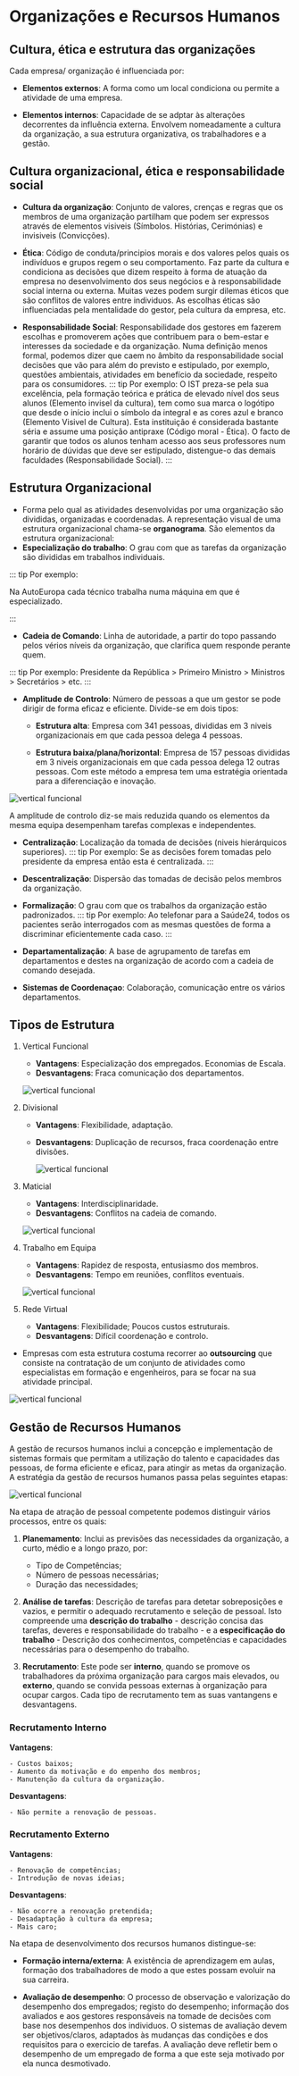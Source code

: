 # Organizações e Recursos Humanos

## Cultura, ética e estrutura das organizações

Cada empresa/ organização é influenciada por:

- **Elementos externos**: A forma como um local condiciona ou permite a atividade de uma empresa.

* **Elementos internos**: Capacidade de se adptar às alterações decorrentes da influência externa. Envolvem nomeadamente a cultura da organização, a sua estrutura organizativa, os trabalhadores e a gestão.

## Cultura organizacional, ética e responsabilidade social

- **Cultura da organização**: Conjunto de valores, crenças e regras que os membros de uma organização partilham que podem ser expressos através de elementos visiveis (Símbolos. Histórias, Cerimónias) e invisiveis (Convicções).

* **Ética**: Código de conduta/principios morais e dos valores pelos quais os indivíduos e grupos regem o seu comportamento. Faz parte da cultura e condiciona as decisões que dizem respeito à forma de atuação da empresa no desenvolvimento dos seus negócios e à responsabilidade social interna ou externa. Muitas vezes podem surgir dilemas éticos que são conflitos de valores entre individuos. As escolhas éticas são influenciadas pela mentalidade do gestor, pela cultura da empresa, etc.

- **Responsabilidade Social**: Responsabilidade dos gestores em fazerem escolhas e promoverem ações que contribuem para o bem-estar e interesses da sociedade e da organização. Numa definição menos formal, podemos dizer que caem no âmbito da responsabilidade social decisões que vão para além do previsto e estipulado, por exemplo, questões ambientais, atividades em benefício da sociedade, respeito para os consumidores.
  ::: tip Por exemplo:
  O IST preza-se pela sua excelência, pela formação teórica e prática de elevado nível dos seus alunos (Elemento invisel da cultura), tem como sua marca o logótipo que desde o início inclui o símbolo da integral e as cores azul e branco (Elemento Visivel de Cultura). Esta instituição é considerada bastante séria e assume uma posição antipraxe (Código moral - Ética). O facto de garantir que todos os alunos tenham acesso aos seus professores num horário de dúvidas que deve ser estipulado, distengue-o das demais faculdades (Responsabilidade Social).
  :::

## Estrutura Organizacional

- Forma pelo qual as atividades desenvolvidas por uma organização são divididas, organizadas e coordenadas. A representação visual de uma estrutura organizacional chama-se **organograma**.
  São elementos da estrutura organizacional:
- **Especialização do trabalho**: O grau com que as tarefas da organização são divididas em trabalhos individuais.

::: tip Por exemplo:

Na AutoEuropa cada técnico trabalha numa máquina em que é especializado.

:::

- **Cadeia de Comando**: Linha de autoridade, a partir do topo passando pelos vérios níveis da organização, que clarifica quem responde perante quem.

::: tip Por exemplo:
Presidente da República > Primeiro Ministro > Ministros > Secretários > etc.
:::

- **Amplitude de Controlo**: Número de pessoas a que um gestor se pode dirigir de forma eficaz e eficiente. Divide-se em dois tipos:

  - **Estrutura alta**: Empresa com 341 pessoas, divididas em 3 niveis organizacionais em que cada pessoa delega 4 pessoas.

  - **Estrutura baixa/plana/horizontal**: Empresa de 157 pessoas divididas em 3 niveis organizacionais em que cada pessoa delega 12 outras pessoas. Com este método a empresa tem uma estratégia orientada para a diferenciação e inovação.

![vertical funcional](./img/img7.png)

A amplitude de controlo diz-se mais reduzida quando os elementos da mesma equipa desempenham tarefas complexas e independentes.

- **Centralização**: Localização da tomada de decisões (niveis hierárquicos superiores).
  ::: tip Por exemplo:
  Se as decisões forem tomadas pelo presidente da empresa então esta é centralizada.
  :::

* **Descentralização**: Dispersão das tomadas de decisão pelos membros da organização.

- **Formalização**: O grau com que os trabalhos da organização estão padronizados.
  ::: tip Por exemplo:
  Ao telefonar para a Saúde24, todos os pacientes serão interrogados com as mesmas questões de forma a discriminar eficientemente cada caso.
  :::

* **Departamentalização**: A base de agrupamento de tarefas em departamentos e destes na organização de acordo com a cadeia de comando desejada.

- **Sistemas de Coordenaçao**: Colaboração, comunicação entre os vários departamentos.

## Tipos de Estrutura

1. Vertical Funcional

   - **Vantagens**: Especialização dos empregados. Economias de Escala.
   - **Desvantagens**: Fraca comunicação dos departamentos.

   ![vertical funcional](./img/verticalfuncional.png)

2. Divisional

   - **Vantagens**: Flexibilidade, adaptação.
   - **Desvantagens**: Duplicação de recursos, fraca coordenação entre divisões.

     ![vertical funcional](./img/img2.png)

3. Maticial

   - **Vantagens**: Interdisciplinaridade.
   - **Desvantagens**: Conflitos na cadeia de comando.

   ![vertical funcional](./img/img3.png)

4. Trabalho em Equipa

   - **Vantagens**: Rapidez de resposta, entusiasmo dos membros.
   - **Desvantagens**: Tempo em reuniões, conflitos eventuais.

   ![vertical funcional](./img/img4.png)

5. Rede Virtual

   - **Vantagens**: Flexibilidade; Poucos custos estruturais.
   - **Desvantagens**: Difícil coordenação e controlo.

- Empresas com esta estrutura costuma recorrer ao **outsourcing** que consiste na contratação de um conjunto de atividades como especialistas em formação e engenheiros, para se focar na sua atividade principal.

![vertical funcional](./img/img5.png)

## Gestão de Recursos Humanos

A gestão de recursos humanos inclui a concepção e implementação de sistemas formais que permitam a utilização do talento e capacidades das pessoas, de forma eficiente e eficaz, para atingir as metas da organização. A estratégia da gestão de recursos humanos passa pelas seguintes etapas:

![vertical funcional](./img/img6.png)

Na etapa de atração de pessoal competente podemos distinguir vários processos, entre os quais:

1.  **Planemamento**: Inclui as previsões das necessidades da organização, a curto, médio e a longo prazo, por:

    - Tipo de Competências;
    - Número de pessoas necessárias;
    - Duração das necessidades;

2.  **Análise de tarefas**: Descrição de tarefas para detetar sobreposições e vazios, e permitir o adequado recrutamento e seleção de pessoal. Isto compreende uma **descrição do trabalho** - descrição concisa das tarefas, deveres e responsabilidade do trabalho - e a **especificação do trabalho** - Descrição dos conhecimentos, competências e capacidades necessárias para o desempenho do trabalho.

3.  **Recrutamento**: Este pode ser **interno**, quando se promove os trabalhadores da próxima organização para cargos mais elevados, ou **externo**, quando se convida pessoas externas à organização para ocupar cargos. Cada tipo de recrutamento tem as suas vantangens e desvantagens.

### Recrutamento Interno

**Vantagens**:

    - Custos baixos;
    - Aumento da motivação e do empenho dos membros;
    - Manutenção da cultura da organização.

**Desvantagens**:

    - Não permite a renovação de pessoas.

### Recrutamento Externo

**Vantagens**:

    - Renovação de competências;
    - Introdução de novas ideias;

**Desvantagens**:

    - Não ocorre a renovação pretendida;
    - Desadaptação à cultura da empresa;
    - Mais caro;

Na etapa de desenvolvimento dos recursos humanos distingue-se:

- **Formação interna/externa**: A existência de aprendizagem em aulas, formação dos trabalhadores de modo a que estes possam evoluir na sua carreira.

* **Avaliação de desempenho**: O processo de observação e valorização do desempenho dos empregados; registo do desempenho; informação dos avaliados e aos gestores responsáveis na tomade de decisões com base nos desempenhos dos individuos. O sistemas de avaliação devem ser objetivos/claros, adaptados às mudanças das condições e dos requisitos para o exercicio de tarefas. A avaliação deve refletir bem o desempenho de um empregado de forma a que este seja motivado por ela nunca desmotivado.
